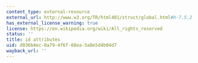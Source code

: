 ```yaml
---
content_type: external-resource
external_url: http://www.w3.org/TR/html401/struct/global.html#h-7.5.2
has_external_license_warning: true
license: https://en.wikipedia.org/wiki/All_rights_reserved
status: ''
title: id attributes
uid: d036b4ec-0a79-4f6f-88ea-5a8e5d4b04d7
wayback_url: ''
---
```

